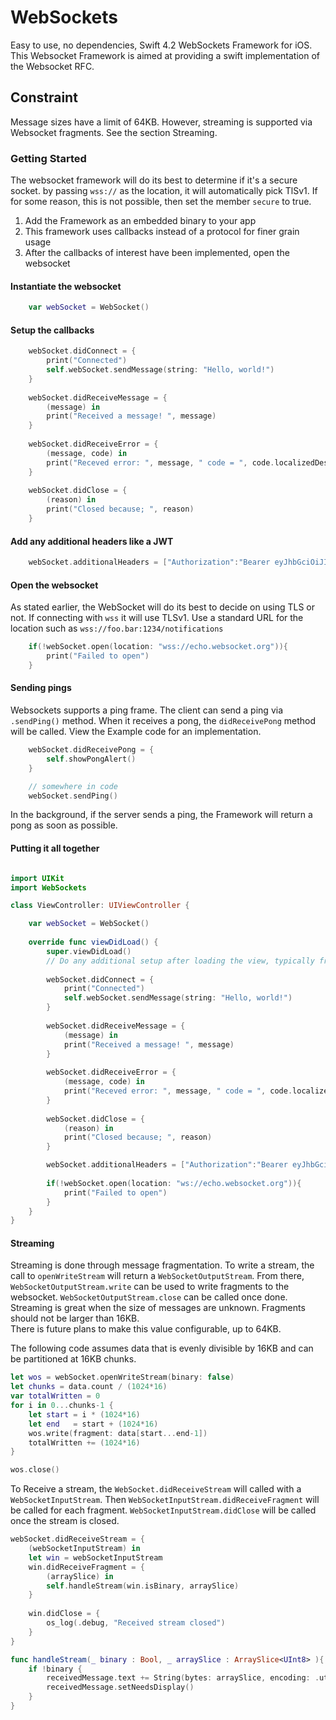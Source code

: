 # WebSockets
Easy to use, no dependencies, Swift 4.2 WebSockets Framework for iOS.  
This Websocket Framework is aimed at providing a swift implementation of the Websocket RFC.

## Constraint
Message sizes have a limit of 64KB.  However, streaming is supported via Websocket fragments.  See the section Streaming.

### Getting Started

The websocket framework will do its best to determine if it's a secure socket.  by passing `wss://` as the location, it will
automatically pick TlSv1.  If for some reason, this is not possible, then set the member `secure` to true. 

1. Add the Framework as an embedded binary to your app
2. This framework uses callbacks instead of a protocol for finer grain usage
3. After the callbacks of interest have been implemented, open the websocket

#### Instantiate the websocket
``` Swift
    var webSocket = WebSocket()
```

#### Setup the callbacks
``` Swift
    webSocket.didConnect = {
        print("Connected")
        self.webSocket.sendMessage(string: "Hello, world!")
    }
    
    webSocket.didReceiveMessage = {
        (message) in
        print("Received a message! ", message)
    }
    
    webSocket.didReceiveError = {
        (message, code) in
        print("Receved error: ", message, " code = ", code.localizedDescription)
    }
    
    webSocket.didClose = {
        (reason) in
        print("Closed because; ", reason)
    }
```

#### Add any additional headers like a JWT
``` Swift
    webSocket.additionalHeaders = ["Authorization":"Bearer eyJhbGciOiJIUzI1NiIsInR5cCI6IkpXVCJ9.eyJzdWIiOiIxMjM0NTY3ODkwIiwibmFtZSI6IkpvaG4gRG9lIiwiaWF0IjoxNTE2MjM5MDIyfQ.SflKxwRJSMeKKF2QT4fwpMeJf36POk6yJV_adQssw5c"]
```

#### Open the websocket
As stated earlier, the WebSocket will do its best to decide on using TLS or not.  If connecting with `wss` it will use TLSv1.
Use a standard URL for the location such as `wss://foo.bar:1234/notifications`
``` Swift
    if(!webSocket.open(location: "wss://echo.websocket.org")){
        print("Failed to open")
    }
```

#### Sending pings
Websockets supports a ping frame.  The client can send a ping via `.sendPing()` method.  When it receives a pong, the `didReceivePong` method will be called.  View the Example code for an implementation.

``` Swift
    webSocket.didReceivePong = {
        self.showPongAlert()
    }

    // somewhere in code
    webSocket.sendPing()

```
In the background, if the server sends a ping, the Framework will return a pong as soon as possible.

#### Putting it all together 

``` Swift

import UIKit
import WebSockets

class ViewController: UIViewController {

    var webSocket = WebSocket()
    
    override func viewDidLoad() {
        super.viewDidLoad()
        // Do any additional setup after loading the view, typically from a nib.
        
        webSocket.didConnect = {
            print("Connected")
            self.webSocket.sendMessage(string: "Hello, world!")
        }
        
        webSocket.didReceiveMessage = {
            (message) in
            print("Received a message! ", message)
        }
        
        webSocket.didReceiveError = {
            (message, code) in
            print("Receved error: ", message, " code = ", code.localizedDescription)
        }
        
        webSocket.didClose = {
            (reason) in
            print("Closed because; ", reason)
        }

        webSocket.additionalHeaders = ["Authorization":"Bearer eyJhbGciOiJIUzI1NiIsInR5cCI6IkpXVCJ9.eyJzdWIiOiIxMjM0NTY3ODkwIiwibmFtZSI6IkpvaG4gRG9lIiwiaWF0IjoxNTE2MjM5MDIyfQ.SflKxwRJSMeKKF2QT4fwpMeJf36POk6yJV_adQssw5c"]
        
        if(!webSocket.open(location: "ws://echo.websocket.org")){
            print("Failed to open")
        }
    }
}
```

#### Streaming
Streaming is done through message fragmentation.  To write a stream, the call to `openWriteStream` will return a `WebSocketOutputStream`.  From there, `WebSocketOutputStream.write` can be used
to write fragments to the websocket. `WebSocketOutputStream.close` can be called once done.   Streaming is great when the size of messages are unknown.  Fragments should not be larger than 16KB.  
There is future plans to make this value configurable, up to 64KB.

The following code assumes data that is evenly divisible by 16KB and can be partitioned at 16KB chunks.

``` Swift
let wos = webSocket.openWriteStream(binary: false)
let chunks = data.count / (1024*16)
var totalWritten = 0
for i in 0...chunks-1 {
    let start = i * (1024*16)
    let end   = start + (1024*16)                   
    wos.write(fragment: data[start...end-1])
    totalWritten += (1024*16)
}

wos.close()
```

To Receive a stream, the `WebSocket.didReceiveStream` will called with a `WebSocketInputStream`. Then `WebSocketInputStream.didReceiveFragment` will be called for each fragment. `WebSocketInputStream.didClose` will be called once the stream is closed.

``` Swift
webSocket.didReceiveStream = {
    (webSocketInputStream) in
    let win = webSocketInputStream
    win.didReceiveFragment = {
        (arraySlice) in
        self.handleStream(win.isBinary, arraySlice)
    }
    
    win.didClose = {
        os_log(.debug, "Received stream closed")
    }
}

func handleStream(_ binary : Bool, _ arraySlice : ArraySlice<UInt8> ){
    if !binary {
        receivedMessage.text += String(bytes: arraySlice, encoding: .utf8)!
        receivedMessage.setNeedsDisplay()
    }
}
```
